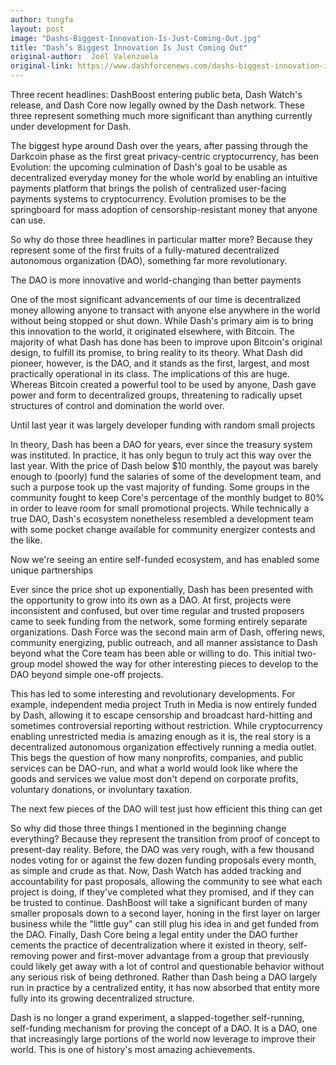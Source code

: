 ```yaml
---
author: tungfa
layout: post
image: "Dashs-Biggest-Innovation-Is-Just-Coming-Out.jpg"
title: "Dash’s Biggest Innovation Is Just Coming Out"
original-author:  Joël Valenzuela
original-link: https://www.dashforcenews.com/dashs-biggest-innovation-is-just-coming-out/
---
```



Three recent headlines: DashBoost entering public beta, Dash Watch's release, and Dash Core now legally owned by the Dash network. These three represent something much more significant than anything currently under development for Dash.

The biggest hype around Dash over the years, after passing through the Darkcoin phase as the first great privacy-centric cryptocurrency, has been Evolution: the upcoming culmination of Dash's goal to be usable as decentralized everyday money for the whole world by enabling an intuitive payments platform that brings the polish of centralized user-facing payments systems to cryptocurrency. Evolution promises to be the springboard for mass adoption of censorship-resistant money that anyone can use.

So why do those three headlines in particular matter more? Because they represent some of the first fruits of a fully-matured decentralized autonomous organization (DAO), something far more revolutionary.

The DAO is more innovative and world-changing than better payments

One of the most significant advancements of our time is decentralized money allowing anyone to transact with anyone else anywhere in the world without being stopped or shut down. While Dash's primary aim is to bring this innovation to the world, it originated elsewhere, with Bitcoin. The majority of what Dash has done has been to improve upon Bitcoin's original design, to fulfill its promise, to bring reality to its theory. What Dash did pioneer, however, is the DAO, and it stands as the first, largest, and most practically operational in its class. The implications of this are huge. Whereas Bitcoin created a powerful tool to be used by anyone, Dash gave power and form to decentralized groups, threatening to radically upset structures of control and domination the world over.

Until last year it was largely developer funding with random small projects

In theory, Dash has been a DAO for years, ever since the treasury system was instituted. In practice, it has only begun to truly act this way over the last year. With the price of Dash below $10 monthly, the payout was barely enough to (poorly) fund the salaries of some of the development team, and such a purpose took up the vast majority of funding. Some groups in the community fought to keep Core's percentage of the monthly budget to 80% in order to leave room for small promotional projects. While technically a true DAO, Dash's ecosystem nonetheless resembled a development team with some pocket change available for community energizer contests and the like.

Now we're seeing an entire self-funded ecosystem, and has enabled some unique partnerships

Ever since the price shot up exponentially, Dash has been presented with the opportunity to grow into its own as a DAO. At first, projects were inconsistent and confused, but over time regular and trusted proposers came to seek funding from the network, some forming entirely separate organizations. Dash Force was the second main arm of Dash, offering news, community energizing, public outreach, and all manner assistance to Dash beyond what the Core team has been able or willing to do. This initial two-group model showed the way for other interesting pieces to develop to the DAO beyond simple one-off projects.

This has led to some interesting and revolutionary developments. For example, independent media project Truth in Media is now entirely funded by Dash, allowing it to escape censorship and broadcast hard-hitting and sometimes controversial reporting without restriction. While cryptocurrency enabling unrestricted media is amazing enough as it is, the real story is a decentralized autonomous organization effectively running a media outlet. This begs the question of how many nonprofits, companies, and public services can be DAO-run, and what a world would look like where the goods and services we value most don't depend on corporate profits, voluntary donations, or involuntary taxation.

The next few pieces of the DAO will test just how efficient this thing can get

So why did those three things I mentioned in the beginning change everything? Because they represent the transition from proof of concept to present-day reality. Before, the DAO was very rough, with a few thousand nodes voting for or against the few dozen funding proposals every month, as simple and crude as that. Now, Dash Watch has added tracking and accountability for past proposals, allowing the community to see what each project is doing, if they've completed what they promised, and if they can be trusted to continue. DashBoost will take a significant burden of many smaller proposals down to a second layer, honing in the first layer on larger business while the "little guy" can still plug his idea in and get funded from the DAO. Finally, Dash Core being a legal entity under the DAO further cements the practice of decentralization where it existed in theory, self-removing power and first-mover advantage from a group that previously could likely get away with a lot of control and questionable behavior without any serious risk of being dethroned. Rather than Dash being a DAO largely run in practice by a centralized entity, it has now absorbed that entity more fully into its growing decentralized structure.

Dash is no longer a grand experiment, a slapped-together self-running, self-funding mechanism for proving the concept of a DAO. It is a DAO, one that increasingly large portions of the world now leverage to improve their world. This is one of history's most amazing achievements.

